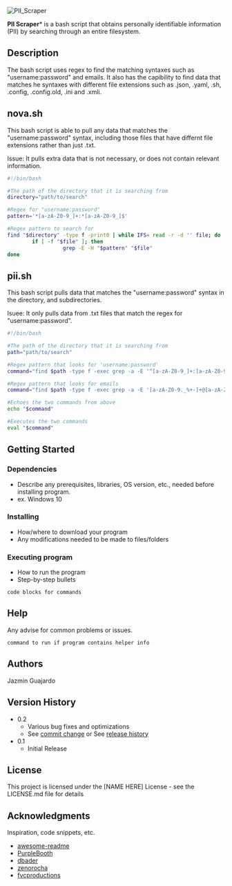 ![PII_Scraper](https://github.com/JazminGuajard0/PII-Scraper/assets/71527158/04feb28e-a7be-4546-a014-9b428b65f7c4)

**PII Scraper*** is a bash script that obtains personally identifiable information (PII) by searching through an entire filesystem.

## Description

The bash script uses regex to find the matching syntaxes such as "username:password" and emails. It also has the capibility to find data that matches he syntaxes with different file extensions such as .json, .yaml, .sh, .config, .config.old, .ini and .xmli.

## nova.sh

This bash script is able to pull any data that matches the "username:password" syntax, including those files that have differnt file extensions rather than just .txt. 

Issue: It pulls extra data that is not necessary, or does not contain relevant information.

```sh
#!/bin/bash

#The path of the directory that it is searching from
directory="path/to/search"

#Regex for "username:password"
pattern='*[a-zA-Z0-9_]+:*[a-zA-Z0-9_]$'

#Regex pattern to search for
find "$directory" -type f -print0 | while IFS= read -r -d '' file; do
        if [ -f "$file" ]; then
                  grep -E -H "$pattern" "$file"
done
```

## pii.sh

This bash script pulls data that matches the "username:password" syntax in the directory, and subdirectories. 

Isuee: It only pulls data from .txt files that match the regex for "username:password".

```sh
#!/bin/bash

#The path of the directory that it is searching from
path="path/to/search"

#Regex pattern that looks for 'username:password'
command="find $path -type f -exec grep -a -E '^[a-zA-Z0-9_]+:[a-zA-Z0-9_]+$' {} \; -print"

#Regex pattern that looks for emails
command="find $path -type f -exec grep -a -E '[a-zA-Z0-9._%+-]+@[a-zA-Z0-9.-]+\.[a-zA-Z]{2,}$' {} \; -print"

#Echoes the two commands from above
echo "$command"

#Executes the two commands
eval "$command"
```


## Getting Started

### Dependencies

* Describe any prerequisites, libraries, OS version, etc., needed before installing program.
* ex. Windows 10

### Installing

* How/where to download your program
* Any modifications needed to be made to files/folders

### Executing program

* How to run the program
* Step-by-step bullets
```
code blocks for commands
```

## Help

Any advise for common problems or issues.
```
command to run if program contains helper info
```

## Authors

Jazmin Guajardo  

## Version History

* 0.2
    * Various bug fixes and optimizations
    * See [commit change]() or See [release history]()
* 0.1
    * Initial Release

## License

This project is licensed under the [NAME HERE] License - see the LICENSE.md file for details

## Acknowledgments

Inspiration, code snippets, etc.
* [awesome-readme](https://github.com/matiassingers/awesome-readme)
* [PurpleBooth](https://gist.github.com/PurpleBooth/109311bb0361f32d87a2)
* [dbader](https://github.com/dbader/readme-template)
* [zenorocha](https://gist.github.com/zenorocha/4526327)
* [fvcproductions](https://gist.github.com/fvcproductions/1bfc2d4aecb01a834b46)
